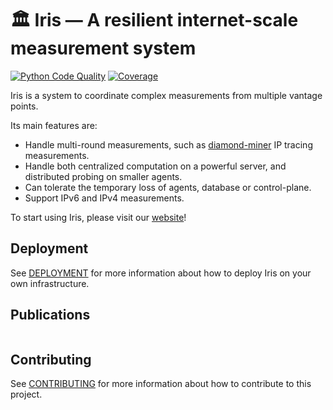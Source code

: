 # 🏛️ Iris — A resilient internet-scale measurement system

[![Python Code Quality](https://github.com/dioptra-io/iris/actions/workflows/quality.yml/badge.svg)](https://github.com/dioptra-io/iris/actions/workflows/quality.yml)
[![Coverage](https://img.shields.io/codecov/c/github/dioptra-io/iris?logo=codecov&logoColor=white&token=TC1WVMZORG)](https://app.codecov.io/gh/dioptra-io/iris)

Iris is a system to coordinate complex measurements from multiple vantage points.

Its main features are:
- Handle multi-round measurements, such as [diamond-miner](https://github.com/dioptra-io/diamond-miner) IP tracing measurements.
- Handle both centralized computation on a powerful server, and distributed probing on smaller agents.
- Can tolerate the temporary loss of agents, database or control-plane.
- Support IPv6 and IPv4 measurements.

To start using Iris, please visit our [website](https://iris.dioptra.io)!

## Deployment

See [DEPLOYMENT](DEPLOYMENT.md) for more information about how to deploy Iris on your own infrastructure.

## Publications

```
```

## Contributing

See [CONTRIBUTING](CONTRIBUTING.md) for more information about how to contribute to this project.

